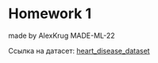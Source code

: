 # Homework 1
made by AlexKrug MADE-ML-22

Ссылка на датасет:
[heart_disease_dataset](https://www.kaggle.com/datasets/cherngs/heart-disease-cleveland-uci)
